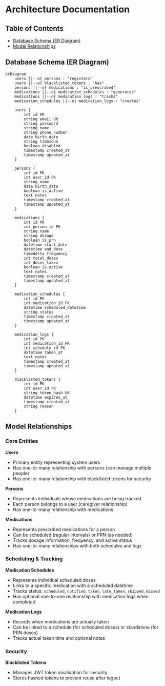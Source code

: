 # Architecture Documentation

## Table of Contents
- [Database Schema (ER Diagram)](#database-schema-er-diagram)
- [Model Relationships](#model-relationships)

## Database Schema (ER Diagram)

```mermaid
erDiagram
    users ||--o{ persons : "registers"
    users ||--o{ blacklisted_tokens : "has"
    persons ||--o{ medications : "is_prescribed"
    medications ||--o{ medication_schedules : "generates"
    medications ||--o{ medication_logs : "tracks"
    medication_schedules ||--o| medication_logs : "creates"

    users {
        int id PK
        string email UK
        string password
        string name
        string phone_number
        date birth_date
        string timezone
        boolean disabled
        timestamp created_at
        timestamp updated_at
    }
   
    persons {
        int id PK
        int user_id FK
        string name
        date birth_date
        boolean is_active
        text notes
        timestamp created_at
        timestamp updated_at
    }
   
    medications {
        int id PK
        int person_id FK
        string name
        string dosage
        boolean is_prn
        datetime start_date
        datetime end_date
        timedelta frequency
        int total_doses
        int doses_taken
        boolean is_active
        text notes
        timestamp created_at
        timestamp updated_at
    }
   
    medication_schedules {
        int id PK
        int medication_id FK
        datetime scheduled_datetime
        string status
        timestamp created_at
        timestamp updated_at
    }

    medication_logs {
        int id PK
        int medication_id FK
        int schedule_id FK
        datetime taken_at
        text notes
        timestamp created_at
        timestamp updated_at
    }

    blacklisted_tokens {
        int id PK
        int user_id FK
        string token_hash UK
        datetime expires_at
        timestamp created_at
        string reason
    }
```

## Model Relationships

### Core Entities

**Users**
- Primary entity representing system users
- Has one-to-many relationship with persons (can manage multiple people)
- Has one-to-many relationship with blacklisted tokens for security

**Persons** 
- Represents individuals whose medications are being tracked
- Each person belongs to a user (caregiver relationship)
- Has one-to-many relationship with medications

**Medications**
- Represents prescribed medications for a person
- Can be scheduled (regular intervals) or PRN (as needed)
- Tracks dosage information, frequency, and active status
- Has one-to-many relationships with both schedules and logs

### Scheduling & Tracking

**Medication Schedules**
- Represents individual scheduled doses
- Links to a specific medication with a scheduled datetime
- Tracks status: `scheduled`, `notified`, `taken`, `late_taken`, `skipped`, `missed`
- Has optional one-to-one relationship with medication logs when completed

**Medication Logs**
- Records when medications are actually taken
- Can be linked to a schedule (for scheduled doses) or standalone (for PRN doses)
- Tracks actual taken time and optional notes

### Security

**Blacklisted Tokens**
- Manages JWT token invalidation for security
- Stores hashed tokens to prevent reuse after logout
